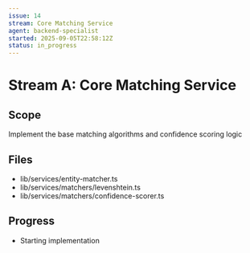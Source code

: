 ```yaml
---
issue: 14
stream: Core Matching Service
agent: backend-specialist
started: 2025-09-05T22:58:12Z
status: in_progress
---
```


# Stream A: Core Matching Service

## Scope
Implement the base matching algorithms and confidence scoring logic

## Files
- lib/services/entity-matcher.ts
- lib/services/matchers/levenshtein.ts
- lib/services/matchers/confidence-scorer.ts

## Progress
- Starting implementation
